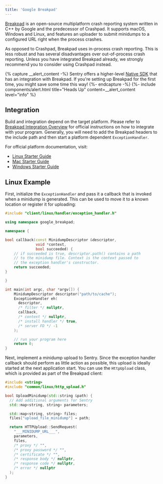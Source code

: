 ```yaml
---
title: 'Google Breakpad'
---
```


[Breakpad](https://chromium.googlesource.com/breakpad/breakpad/) is an open-source multiplatform crash reporting system written in C++ by Google and the predecessor of Crashpad. It supports macOS, Windows and Linux, and features an uploader to submit minidumps to a configured URL right when the process crashes.

As opposed to Crashpad, Breakpad uses in-process crash reporting. This is less robust and has several disadvantages over out-of-process crash reporting. Unless you have integrated Breakpad already, we strongly recommend you to consider using Crashpad instead.

{% capture __alert_content -%}
Sentry offers a higher-level [Native SDK](/platforms/native/) that has an integration with
Breakpad. If you're setting up Breakpad for the first time, you might save some
time this way!
{%- endcapture -%}
{%- include components/alert.html
  title="Heads Up"
  content=__alert_content
  level="info"
%}

## Integration

Build and integration depend on the target platform. Please refer to [Breakpad Integration Overview](https://chromium.googlesource.com/breakpad/breakpad/+/master/docs/getting_started_with_breakpad.md#integration-overview) for official instructions on how to integrate with your program. Generally, you will need to add the Breakpad headers to the include path and then start a platform dependent `ExceptionHandler`.

For official platform documentation, visit:

-   [Linux Starter Guide](https://chromium.googlesource.com/breakpad/breakpad/+/master/docs/linux_starter_guide.md)
-   [Mac Starter Guide](https://chromium.googlesource.com/breakpad/breakpad/+/master/docs/mac_breakpad_starter_guide.md)
-   [Windows Starter Guide](https://chromium.googlesource.com/breakpad/breakpad/+/master/docs/windows_client_integration.md)

## Linux Example

First, initialize the `ExceptionHandler` and pass it a callback that is invoked when a minidump is generated. This can be used to move it to a known location or register it for uploading:

```cpp
#include "client/linux/handler/exception_handler.h"

using namespace google_breakpad;

namespace {

bool callback(const MinidumpDescriptor &descriptor,
              void *context,
              bool succeeded) {
    // if succeeded is true, descriptor.path() contains a path
    // to the minidump file. Context is the context passed to
    // the exception handler's constructor.
    return succeeded;
}

}

int main(int argc, char *argv[]) {
    MinidumpDescriptor descriptor("path/to/cache");
    ExceptionHandler eh(
      descriptor,
      /* filter */ nullptr,
      callback,
      /* context */ nullptr,
      /* install handler */ true,
      /* server FD */ -1
    );

    // run your program here
    return 0;
}
```

Next, implement a minidump upload to Sentry. Since the exception handler callback should perform as little action as possible, this upload is ideally started at the next application start. You can use the `HttpUpload` class, which is provided as part of the Breakpad client:

```cpp
#include <string>
#include "common/linux/http_upload.h"

bool UploadMinidump(std::string &path) {
  // Add additional arguments for Sentry
  std::map<string, string> parameters;

  std::map<string, string> files;
  files["upload_file_minidump"] = path;

  return HTTPUpload::SendRequest(
    "___MINIDUMP_URL___",
    parameters,
    files,
    /* proxy */ "",
    /* proxy password */ "",
    /* certificate */ "",
    /* response body */ nullptr,
    /* response code */ nullptr,
    /* error */ nullptr
  );
}
```
